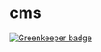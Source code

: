 # cms

[![Greenkeeper badge](https://badges.greenkeeper.io/donofriov/cms.svg)](https://greenkeeper.io/)
